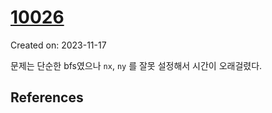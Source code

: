 # [10026](https://www.acmicpc.net/problem/10026)
Created on: 2023-11-17

문제는 단순한 bfs였으나
`nx`, `ny` 를 잘못 설정해서 시간이 오래걸렸다.

## References


